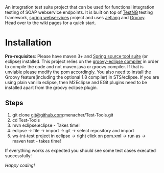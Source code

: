 An integration test suite project that can be used for functional integration testing of SOAP webservice endpoints. It is built on top of  [TestNG](http://testng.org/) testing framework, [spring webservices](http://static.springsource.org/spring-ws/site/ "spring-ws") project and uses [Jetlang](http://code.google.com/p/jetlang/ "jetlang") and [Groovy](http://groovy.codehaus.org/ "language").    
Head over to the wiki pages for a quick start.

Installation
============
**Pre-requisites**: Please have maven 3+ and [Spring source tool suite](http://www.springsource.com/developer/sts "STS") (or eclipse) installed. This project relies on the [groovy-eclipse compiler](http://groovy.codehaus.org/Groovy-Eclipse+compiler+plugin+for+Maven "groovy-eclipse") in order to compile the code and not maven java or groovy compiler. If that is unviable please modify the pom accordingly. You also need to install the Groovy feature(including the optional 1.8 compiler) in STS/eclipse. If you are using plain vanilla eclipse, then M2Eclipse and EGit plugins need to be installed
apart from the groovy eclipse plugin.

Steps
-----
1.  git clone git@github.com:menacher/Test-Tools.git
2.  cd Test-Tools
3.  mvn eclipse:eclipse - Takes time!
4.  eclipse -> file -> import -> git -> select repository and import
5.  ws-int-test project in eclipse -> right click on pom.xml -> run as -> maven test - takes time!

If everything works as expected you should see some test cases executed successfully!

*Happy coding!*
